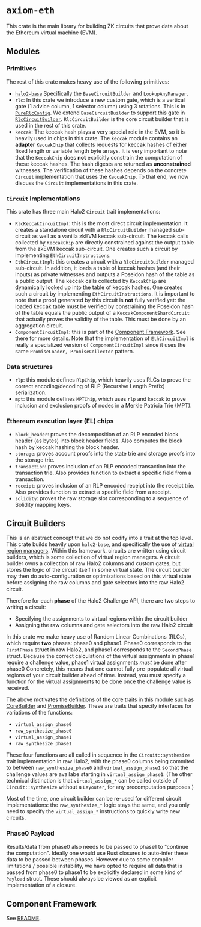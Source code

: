 # `axiom-eth`

This crate is the main library for building ZK circuits that prove data about the Ethereum virtual machine (EVM).

## Modules

### Primitives

The rest of this crate makes heavy use of the following primitives:

- [`halo2-base`](https://github.com/axiom-crypto/halo2-lib/tree/release-0.4.1-rc/halo2-base) Specifically the `BaseCircuitBuilder` and `LookupAnyManager`.
- `rlc`: In this crate we introduce a new custom gate, which is a vertical gate (1 advice column, 1 selector column) using 3 rotations.
  This is in [`PureRlcConfig`](./src/rlc/circuit/mod.rs). We extend `BaseCircuitBuilder` to support this gate in [`RlcCircuitBuilder`](./src/rlc/circuit/builder.rs).
  `RlcCircuitBuilder` is the core circuit builder that is used in the rest of this crate.
- `keccak`: The keccak hash plays a very special role in the EVM, so it is heavily used in chips in this crate. The `keccak` module contains an **adapter** `KeccakChip` that
  collects requests for keccak hashes of either fixed length or variable length byte arrays. It is very important to note that the `KeccakChip` does **not** explicitly constrain
  the computation of these keccak hashes. The hash digests are returned as **unconstrained** witnesses. The verification of these hashes depends on the concrete `Circuit`
  implementation that uses the `KeccakChip`. To that end, we now discuss the `Circuit` implementations in this crate.

### `Circuit` implementations

This crate has three main Halo2 `Circuit` trait implementations:

- `RlcKeccakCircuitImpl`: this is the most direct circuit implementation. It creates a standalone circuit with a `RlcCircuitBuilder` managed sub-circuit as well as a vanilla zkEVM keccak sub-circuit. The keccak calls collected by `KeccakChip` are directly constrained against the output table from the zkEVM keccak sub-circuit. One creates such a circuit by implementing `EthCircuitInstructions`.
- `EthCircuitImpl`: this creates a circuit with a `RlcCircuitBuilder` managed sub-circuit. In addition, it loads a table of keccak hashes (and their inputs) as private witnesses and outputs a Poseidon hash of the table as a public output. The keccak calls collected by `KeccakChip` are dynamically looked up into the table of keccak hashes. One creates such a circuit by implementing `EthCircuitInstructions`. It is important to note that a proof generated by this circuit is **not** fully verified yet: the loaded keccak table must be verified by constraining the Poseidon hash of the table equals the public output of a `KeccakComponentShardCircuit` that actually proves the validity of the table. This must be done by an aggregation circuit.
- `ComponentCircuitImpl`: this is part of the [Component Framework](./src/utils/README.md). See there for more details. Note that the implementation of `EthCircuitImpl` is really a specialized version of `ComponentCircuitImpl` since it uses the same `PromiseLoader, PromiseCollector` pattern.

### Data structures

- `rlp`: this module defines `RlpChip`, which heavily uses RLCs to prove the correct encoding/decoding of RLP (Recursive Length Prefix) serialization.
- `mpt`: this module defines `MPTChip`, which uses `rlp` and `keccak` to prove inclusion and exclusion proofs of nodes in a Merkle Patricia Trie (MPT).

### Ethereum execution layer (EL) chips

- `block_header`: proves the decomposition of an RLP encoded block header (as bytes) into block header fields. Also computes the block hash by keccak hashing the block header.
- `storage`: proves account proofs into the state trie and storage proofs into the storage trie.
- `transaction`: proves inclusion of an RLP encoded transaction into the transaction trie. Also provides function to extract a specific field from a transaction.
- `receipt`: proves inclusion of an RLP encoded receipt into the receipt trie. Also provides function to extract a specific field from a receipt.
- `solidity`: proves the raw storage slot corresponding to a sequence of Solidity mapping keys.

## Circuit Builders

This is an abstract concept that we do not codify into a trait at the top level.
This crate builds heavily upon `halo2-base`, and specifically the use of [virtual region managers](https://github.com/axiom-crypto/halo2-lib/pull/123). Within this framework, circuits are written using circuit builders, which is some collection of virtual region managers. A circuit builder owns a collection of raw Halo2 columns and custom gates, but stores the logic of the circuit itself in some virtual state. The circuit builder may then do auto-configuration or optimizations based on this virtual state before assigning the raw columns and gate selectors into the raw Halo2 circuit.

Therefore for each **phase** of the Halo2 Challenge API, there are two steps to writing a circuit:

- Specifying the assignments to virtual regions within the circuit builder
- Assigning the raw columns and gate selectors into the raw Halo2 circuit

In this crate we make heavy use of Random Linear Combinations (RLCs), which require **two** phases: phase0 and phase1. Phase0 corresponds to the `FirstPhase` struct in raw Halo2, and phase1 corresponds to the `SecondPhase` struct. Because the correct calculations of the virtual assignments in phase1 require a challenge value, phase1 virtual assignments _must_ be done after phase0
Concretely, this means that one cannot fully pre-populate all virtual regions of your circuit builder ahead of time. Instead, you must specify a function for the virtual assignments to be done once the challenge value is received.

The above motivates the definitions of the core traits in this module such as [CoreBuilder](./src/utils/component/circuit.rs) and [PromiseBuilder](./src/utils/component/circuit.rs).
These are traits that specify interfaces for variations of the functions:

- `virtual_assign_phase0`
- `raw_synthesize_phase0`
- `virtual_assign_phase1`
- `raw_synthesize_phase1`

These four functions are all called in sequence in the `Circuit::synthesize` trait implementation in raw Halo2, with the phase0 columns being commited to between `raw_synthesize_phase0` and `virtual_assign_phase1` so that the challenge values are availabe starting in `virtual_assign_phase1`. (The other technical distinction is that `virtual_assign_*` can be called outside of `Circuit::synthesize` without a `Layouter`, for any precomputation purposes.)

Most of the time, one circuit builder can be re-used for different circuit implementations:
the `raw_synthesize_*` logic stays the same, and you only need to specify the `virtual_assign_*` instructions to quickly write new circuits.

### Phase0 Payload

Results/data from phase0 also needs to be passed to phase1 to "continue the computation".
Ideally one would use Rust closures to auto-infer these data to be passed between phases. However
due to some compiler limitations / possible instability, we have opted to require all data that is
passed from phase0 to phase1 to be explicitly declared in some kind of `Payload` struct.
These should always be viewed as an explicit implementation of a closure.

## Component Framework

See [README](./src/utils/README.md).

